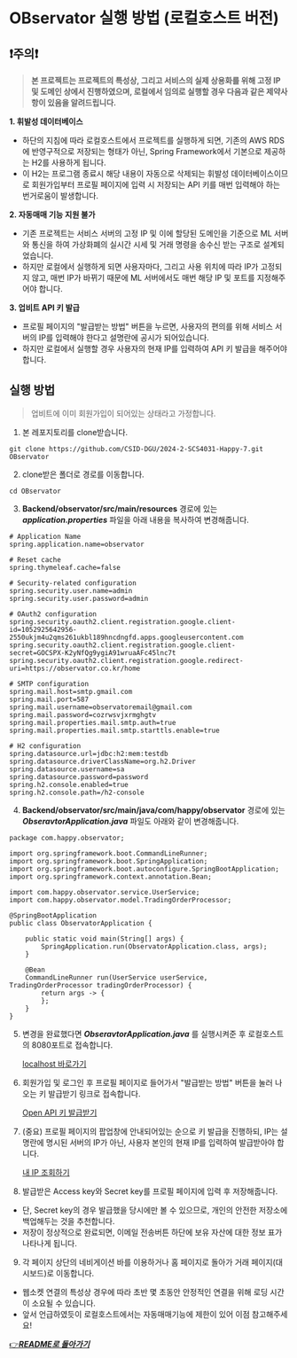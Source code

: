 # OBservator 실행 방법 (로컬호스트 버전)

## ❗주의❗

> **본 프로젝트는 프로젝트의 특성상, 그리고 서비스의 실제 상용화를 위해 고정 IP 및 도메인 상에서 진행하였으며, 로컬에서 임의로 실행할 경우 다음과 같은 제약사항이 있음을 알려드립니다.**

**1. 휘발성 데이터베이스**

* 하단의 지침에 따라 로컬호스트에서 프로젝트를 실행하게 되면, 기존의 AWS RDS에 반영구적으로 저장되는 형태가 아닌, Spring Framework에서 기본으로 제공하는 H2를 사용하게 됩니다.
* 이 H2는 프로그램 종료시 해당 내용이 자동으로 삭제되는 휘발성 데이터베이스이므로 회원가입부터 프로필 페이지에 입력 시 저장되는 API 키를 매번 입력해야 하는 번거로움이 발생합니다.

**2. 자동매매 기능 지원 불가**

* 기존 프로젝트는 서비스 서버의 고정 IP 및 이에 할당된 도메인을 기준으로 ML 서버와 통신을 하여 가상화폐의 실시간 시세 및 거래 명령을 송수신 받는 구조로 설계되었습니다.
* 하지만 로컬에서 실행하게 되면 사용자마다, 그리고 사용 위치에 따라 IP가 고정되지 않고, 매번 IP가 바뀌기 때문에 ML 서버에서도 매번 해당 IP 및 포트를 지정해주어야 합니다.

**3. 업비트 API 키 발급**
* 프로필 페이지의 "발급받는 방법" 버튼을 누르면, 사용자의 편의를 위해 서비스 서버의 IP를 입력해야 한다고 설명란에 공시가 되어있습니다.
* 하지만 로컬에서 실행할 경우 사용자의 현재 IP를 입력하여 API 키 발급을 해주어야 합니다.

## 실행 방법
> 업비트에 이미 회원가입이 되어있는 상태라고 가정합니다.
1. 본 레포지토리를 clone받습니다.
```
git clone https://github.com/CSID-DGU/2024-2-SCS4031-Happy-7.git OBservator
```

2. clone받은 폴더로 경로를 이동합니다.
```
cd OBservator
```

3. **Backend/observator/src/main/resources** 경로에 있는 **_application.properties_** 파일을 아래 내용을 복사하여 변경해줍니다.
```
# Application Name
spring.application.name=observator

# Reset cache
spring.thymeleaf.cache=false

# Security-related configuration
spring.security.user.name=admin
spring.security.user.password=admin

# OAuth2 configuration
spring.security.oauth2.client.registration.google.client-id=1052925642956-2550ukjm4u2qms261ukbl189hncdngfd.apps.googleusercontent.com
spring.security.oauth2.client.registration.google.client-secret=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
spring.security.oauth2.client.registration.google.redirect-uri=https://observator.co.kr/home

# SMTP configuration
spring.mail.host=smtp.gmail.com
spring.mail.port=587
spring.mail.username=observatoremail@gmail.com
spring.mail.password=cozrwsvjxrmghgtv
spring.mail.properties.mail.smtp.auth=true
spring.mail.properties.mail.smtp.starttls.enable=true

# H2 configuration
spring.datasource.url=jdbc:h2:mem:testdb
spring.datasource.driverClassName=org.h2.Driver
spring.datasource.username=sa
spring.datasource.password=password
spring.h2.console.enabled=true
spring.h2.console.path=/h2-console
```

4. **Backend/observator/src/main/java/com/happy/observator** 경로에 있는 **_ObseravtorApplication.java_** 파일도 아래와 같이 변경해줍니다.
```
package com.happy.observator;

import org.springframework.boot.CommandLineRunner;
import org.springframework.boot.SpringApplication;
import org.springframework.boot.autoconfigure.SpringBootApplication;
import org.springframework.context.annotation.Bean;

import com.happy.observator.service.UserService;
import com.happy.observator.model.TradingOrderProcessor;

@SpringBootApplication
public class ObservatorApplication {

    public static void main(String[] args) {
        SpringApplication.run(ObservatorApplication.class, args);
    }

    @Bean
    CommandLineRunner run(UserService userService, TradingOrderProcessor tradingOrderProcessor) {
        return args -> {
        };
    }
}
```

5. 변경을 완료했다면 **_ObseravtorApplication.java_** 를 실행시켜준 후 로컬호스트의 8080포트로 접속합니다.

    [localhost 바로가기](http://localhost:8080)

6. 회원가입 및 로그인 후 프로필 페이지로 들어가서 "발급받는 방법" 버튼을 눌러 나오는 키 발급받기 링크로 접속합니다.
    
    [Open API 키 발급받기](https://upbit.com/mypage/open_api_management)

7. (중요) 프로필 페이지의 팝업창에 안내되어있는 순으로 키 발급을 진행하되, IP는 설명란에 명시된 서버의 IP가 아닌, 사용자 본인의 현재 IP를 입력하여 발급받아야 합니다.

    [내 IP 조회하기](https://www.findip.kr/)

8. 발급받은 Access key와 Secret key를 프로필 페이지에 입력 후 저장해줍니다.
* 단, Secret key의 경우 발급했을 당시에만 볼 수 있으므로, 개인의 안전한 저장소에 백업해두는 것을 추천합니다.
* 저장이 정상적으로 완료되면, 이메일 전송버튼 하단에 보유 자산에 대한 정보 표가 나타나게 됩니다.

9. 각 페이지 상단의 네비게이션 바를 이용하거나 홈 페이지로 돌아가 거래 페이지(대시보드)로 이동합니다.
* 웹소켓 연결의 특성상 경우에 따라 초반 몇 초동안 안정적인 연결을 위해 로딩 시간이 소요될 수 있습니다.
* 앞서 언급하였듯이 로컬호스트에서는 자동매매기능에 제한이 있어 이점 참고해주세요!

[👉***README로 돌아가기***](/README.md)